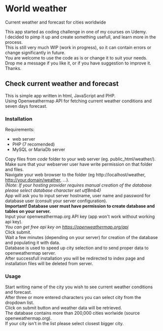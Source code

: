 # World weather
  Current weather and forecast for cities worldwide  

  This app started as coding challenge in one of my courses on Udemy.  
  I decided to pimp it up and create something usefull, and learn more in the process.  
  This is still very much WIP (work in progress), so it can contain errors or change significantly in future.  
  You are welcome to use the code as is or change it to suit your needs.  
  Drop me a message if you like it, or if you have suggestion to improve it.  
  Thanks.

## Check current weather and forecast

This is simple app written in html, JavaScript and PHP.  
Using Openweathermap API for fetching current weather conditions and seven days forecast.

### Installation

Requirements: 
+ web server 
+ PHP (7 recomended)
+ MySQL or MariaDb server

Copy files from *code* folder to your web server (eg. public_html/weather/).   
Make sure that your webserver user have write permission on that folder and files.  
Navigate your web browser to the folder (eg http://localhost/weather, http://your.domain/weather, ...).  
*(Note: If your hosting provider requires manual creation of the database please select database character set utf8mb4)*  
App will ask you to input server hostname, user name and password for database user (consult your server configuration).  
__Important! Database user must have permission to create database and tables on your server.__  
Input your openweathermap.org API key (app won't work without working api key).  
*You can get free api key on https://openweathermap.org/api*  
Click submit.  
Wait a few minutes (depending on your server) for creation of the database and populating it with data.  
Database is used to speed up city selection and to send proper data to openweathermap server.  
After successfull installation you will be redirected to index page and installation files will be deleted from server.

### Usage
Start writing name of the city you wish to see current weather conditions and forecast.  
After three or more entered characters you can select city from the dropdown list.  
Click on submit button and weather data will be retrieved.  
The database contains more than 200,000 cities worlwide (source openweathermap.org).  
If your city isn't in the list please select closest bigger city.
